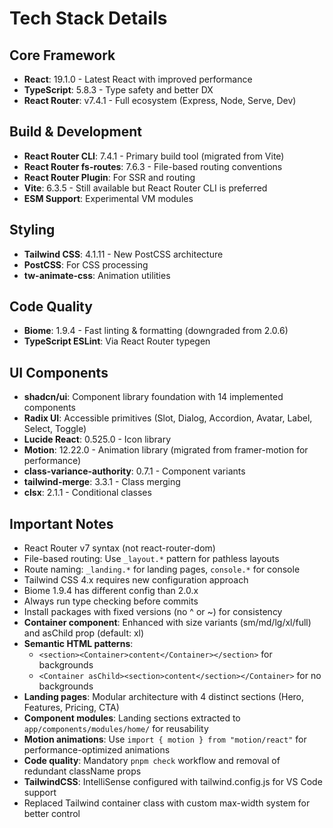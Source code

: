 # Tech Stack Details

## Core Framework
- **React**: 19.1.0 - Latest React with improved performance
- **TypeScript**: 5.8.3 - Type safety and better DX
- **React Router**: v7.4.1 - Full ecosystem (Express, Node, Serve, Dev)

## Build & Development
- **React Router CLI**: 7.4.1 - Primary build tool (migrated from Vite)
- **React Router fs-routes**: 7.6.3 - File-based routing conventions
- **React Router Plugin**: For SSR and routing
- **Vite**: 6.3.5 - Still available but React Router CLI is preferred
- **ESM Support**: Experimental VM modules

## Styling
- **Tailwind CSS**: 4.1.11 - New PostCSS architecture
- **PostCSS**: For CSS processing
- **tw-animate-css**: Animation utilities

## Code Quality
- **Biome**: 1.9.4 - Fast linting & formatting (downgraded from 2.0.6)
- **TypeScript ESLint**: Via React Router typegen

## UI Components
- **shadcn/ui**: Component library foundation with 14 implemented components
- **Radix UI**: Accessible primitives (Slot, Dialog, Accordion, Avatar, Label, Select, Toggle)
- **Lucide React**: 0.525.0 - Icon library
- **Motion**: 12.22.0 - Animation library (migrated from framer-motion for performance)
- **class-variance-authority**: 0.7.1 - Component variants
- **tailwind-merge**: 3.3.1 - Class merging
- **clsx**: 2.1.1 - Conditional classes

## Important Notes
- React Router v7 syntax (not react-router-dom)
- File-based routing: Use `_layout.*` pattern for pathless layouts
- Route naming: `_landing.*` for landing pages, `console.*` for console
- Tailwind CSS 4.x requires new configuration approach
- Biome 1.9.4 has different config than 2.0.x
- Always run type checking before commits
- Install packages with fixed versions (no ^ or ~) for consistency
- **Container component**: Enhanced with size variants (sm/md/lg/xl/full) and asChild prop (default: xl)
- **Semantic HTML patterns**: 
  - `<section><Container>content</Container></section>` for backgrounds
  - `<Container asChild><section>content</section></Container>` for no backgrounds
- **Landing pages**: Modular architecture with 4 distinct sections (Hero, Features, Pricing, CTA)
- **Component modules**: Landing sections extracted to `app/components/modules/home/` for reusability
- **Motion animations**: Use `import { motion } from "motion/react"` for performance-optimized animations
- **Code quality**: Mandatory `pnpm check` workflow and removal of redundant className props
- **TailwindCSS**: IntelliSense configured with tailwind.config.js for VS Code support
- Replaced Tailwind container class with custom max-width system for better control